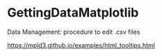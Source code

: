 # GettingDataMatplotlib
Data Management: procedure to edit .csv files

https://mpld3.github.io/examples/html_tooltips.html
